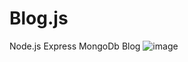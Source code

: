 # Blog.js
Node.js Express MongoDb Blog
![image](https://user-images.githubusercontent.com/80677312/230422704-f0e0dff6-623e-4397-a41f-b64df2a28a12.png)
